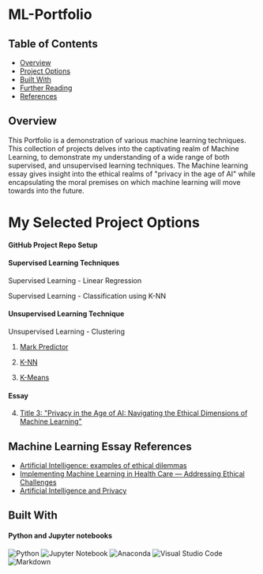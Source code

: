 # ML-Portfolio

## Table of Contents

- [Overview](#overview)
- [Project Options](#project-options)
- [Built With](#built-with)
- [Further Reading](#further-reading)
- [References](#references)

## Overview

This Portfolio is a demonstration of various machine learning techniques. This collection of projects delves into the captivating realm of Machine Learning, to demonstrate my understanding of a wide range of both supervised, and unsupervised learning techniques. The Machine learning essay gives insight into the ethical realms of "privacy in the age of AI" while encapsulating the moral premises on which machine learning will move towards into the future.

# My Selected Project Options

#### GitHub Project Repo Setup 

#### Supervised Learning Techniques
Supervised Learning - Linear Regression 

Supervised Learning - Classification using K-NN 

#### Unsupervised Learning Technique
Unsupervised Learning - Clustering 





1. [Mark Predictor](MarkPredictor/StudentCopy.ipynb) 
    
2. [K-NN](KNN/KNN-Diabetes/Predict%20Diabetes.ipynb)

3. [K-Means](KMeans/KMeans.ipynb)





#### Essay
4. [Title 3: "Privacy in the Age of AI: Navigating the Ethical Dimensions of Machine
Learning"](https://docs.google.com/document/d/1J7hhSJ1OWBq9a2J8f0o5pkzWT499kwpbYtpIyxPPnxs/edit?usp=sharing)

## Machine Learning Essay References

- [Artificial Intelligence: examples of ethical dilemmas](https://www.unesco.org/en/artificial-intelligence/recommendation-ethics/cases#:~:text=But%20there%20are%20many%20ethical,and%20privacy%20of%20court%20users)
- [Implementing Machine Learning in Health Care — Addressing Ethical Challenges](https://www.ncbi.nlm.nih.gov/pmc/articles/PMC5962261/)
- [Artificial Intelligence and Privacy](https://ovic.vic.gov.au/privacy/resources-for-organisations/artificial-intelligence-and-privacy-issues-and-challenges/)


## Built With

#### Python and Jupyter notebooks

![Python](https://img.shields.io/badge/python-3670A0?style=for-the-badge&logo=python&logoColor=ffdd54)
![Jupyter Notebook](https://img.shields.io/badge/jupyter-%23FA0F00.svg?style=for-the-badge&logo=jupyter&logoColor=white)
![Anaconda](https://img.shields.io/badge/Anaconda-%2344A833.svg?style=for-the-badge&logo=anaconda&logoColor=white)
![Visual Studio Code](https://img.shields.io/badge/Visual%20Studio%20Code-0078d7.svg?style=for-the-badge&logo=visual-studio-code&logoColor=white)
![Markdown](https://img.shields.io/badge/markdown-%23000000.svg?style=for-the-badge&logo=markdown&logoColor=white)




